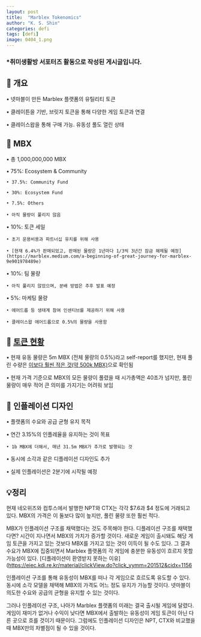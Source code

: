 ```yaml
---
layout: post
title:  "Marblex Tokenomics"
author: "K. S. Shin"
categories: defi
tags: [defi]
image: 0404_1.png
---
```


### *취미생활방 서포터즈 활동으로 작성된 게시글입니다.


## 🔎 개요

• 넷마블이 만든 Marblex 플랫폼의 유틸리티 토큰

• 클레이튼을 기반, 브릿지 토큰을 통해 다양한 게임 토큰과 연결

• 클레이스왑을 통해 구매 가능. 유동성 풀도 열린 상태

## 🔎 MBX
• 총 1,000,000,000 MBX

• 75%: Ecosystem & Community 

    • 37.5%: Community Fund

    • 30%: Ecosystem Fund

    • 7.5%: Others

    • 아직 물량이 풀리지 않음

• 10%: 토큰 세일

    • 초기 운용비용과 파트너십 유치를 위해 사용

    • [현재 6.4%가 판매되었고, 판매된 물량은 1년마다 1/3씩 3년간 잠금 해제될 예정](https://marblex.medium.com/a-beginning-of-great-journey-for-marblex-9e901978489e)
    
• 10%: 팀 물량

    • 아직 풀리지 않았으며, 분배 방법은 추후 발표 예정

• 5%: 마케팅 물량

    • 에어드롭 등 생태계 참여 인센티브를 제공하기 위해 사용

    • 클레이스왑 에어드롭으로 0.5%의 물량을 사용함

## 🔎 [토큰 현황](https://coinmarketcap.com/currencies/marblex/)

• 현재 유동 물량은 5m MBX (전체 물량의 0.5%)라고 self-report를 했지만, 현재 풀린 수량은 [이보다 훨씬 적은 것(약 500k MBX)](https://scope.klaytn.com/account/0xa8af3d93bf37a445ba6882804f207fa19a94057b?tabId=txList)으로 확인됨

• 현재 가격 기준으로 MBX의 모든 물량이 풀렸을 때 시가총액은 40조가 넘지만, 풀린 물량이 매우 적어 큰 의미를 가지기는 어려워 보임

## 🔎 인플레이션 디자인

• 플랫폼의 수요와 공급 균형 유지 목적

• 연간 3.15%의 인플레율을 유지하는 것이 목표

    • 1b MBX에 더해서, 매년 31.5m MBX가 추가로 발행되는 것

• 동시에 소각과 같은 디플레이션 디자인도 추가

• 실제 인플레이션은 2분기에 시작될 예정

## 💡정리
현재 네오위즈와 컴투스에서 발행한 NPT와 CTX는 각각 $7.6과 $4 정도에 거래되고 있다. MBX의 가격은 이 둘보다 많이 높지만, 풀린 물량 또한 훨씬 적다.

MBX가 인플레이션 구조를 채택했다는 것도 주목해야 한다. 디플레이션 구조를 채택했다면? 시간이 지나면서 MBX의 가치가 증가할 것이다. 새로운 게임이 출시돼도 해당 게임 토큰을 가지고 있는 것보다 MBX를 가지고 있는 것이 이득이 될 수도 있다. 그 결과 수요가 MBX에 집중되면서 Marblex 플랫폼의 각 게임에 충분한 유동성이 흐르지 못할 가능성이 있다. [디플레이션이 환영받지 못하는 이유](https://eiec.kdi.re.kr/material/clickView.do?click_yymm=201512&cidx=1156

인플레이션 구조를 통해 유동성이 MBX를 떠나 각 게임으로 흐르도록 유도할 수 있다. 동시에 소각 모델을 채택해 MBX의 가격도 어느 정도 유지가 가능할 것이다. 넷마블이 의도한 수요와 공급의 균형을 유지할 수 있는 것이다.

그러나 인플레이션 구조, 나아가 Marblex 플랫폼의 미래는 결국 출시될 게임에 달렸다. 게임이 재미가 없거나 수익이 낮다면 MBX에서 출발하는 유동성이 게임 토큰이 아닌 다른 곳으로 흐를 것이기 때문이다. 그럼에도 인플레이션 디자인은 NPT, CTX와 비교했을 때 MBX만의 차별점이 될 수 있을 것이다.